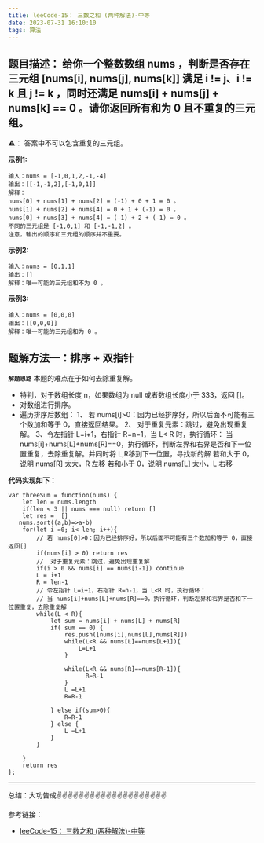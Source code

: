 ```yaml
---
title: leeCode-15： 三数之和 (两种解法)-中等
date: 2023-07-31 16:10:10
tags: 算法
---
```



<meta name="referrer" content="no-referrer"/>


## 题目描述：  给你一个整数数组 nums ，判断是否存在三元组 [nums[i], nums[j], nums[k]] 满足 i != j、i != k 且 j != k ，同时还满足 nums[i] + nums[j] + nums[k] == 0 。请你返回所有和为 0 且不重复的三元组。

⚠️： 答案中不可以包含重复的三元组。


**示例1:**


```
输入：nums = [-1,0,1,2,-1,-4]
输出：[[-1,-1,2],[-1,0,1]]
解释：
nums[0] + nums[1] + nums[2] = (-1) + 0 + 1 = 0 。
nums[1] + nums[2] + nums[4] = 0 + 1 + (-1) = 0 。
nums[0] + nums[3] + nums[4] = (-1) + 2 + (-1) = 0 。
不同的三元组是 [-1,0,1] 和 [-1,-1,2] 。
注意，输出的顺序和三元组的顺序并不重要。
```

**示例2:**

```
输入：nums = [0,1,1]
输出：[]
解释：唯一可能的三元组和不为 0 。
```

**示例3:**

```
输入：nums = [0,0,0]
输出：[[0,0,0]]
解释：唯一可能的三元组和为 0 。
```

## 题解方法一：排序 + 双指针

**`解题思路`**
本题的难点在于如何去除重复解。

* 特判，对于数组长度 n，如果数组为 null 或者数组长度小于 333，返回 []。
* 对数组进行排序。
* 遍历排序后数组：
    1、 若 nums[i]>0：因为已经排序好，所以后面不可能有三个数加和等于 0，直接返回结果。
    2、 对于重复元素：跳过，避免出现重复解。
    3、令左指针 L=i+1，右指针 R=n−1，当 L< R 时，执行循环：
    当 nums[i]+nums[L]+nums[R]==0，执行循环，判断左界和右界是否和下一位置重复，去除重复解。并同时将 L,R移到下一位置，寻找新的解
   若和大于 0，说明 nums[R] 太大，R 左移
   若和小于 0，说明 nums[L] 太小，L 右移

**代码实现如下：** 
```
var threeSum = function(nums) {
    let len = nums.length
    if(len < 3 || nums === null) return []
    let res =  []
   nums.sort((a,b)=>a-b)
    for(let i =0; i< len; i++){
        // 若 nums[0]>0：因为已经排序好，所以后面不可能有三个数加和等于 0，直接返回[]
        if(nums[i] > 0) return res
        //  对于重复元素：跳过，避免出现重复解
        if(i > 0 && nums[i] == nums[i-1]) continue
        L = i+1
        R = len-1
        // 令左指针 L=i+1，右指针 R=n-1，当 L<R 时，执行循环：
        // 当 nums[i]+nums[L]+nums[R]==0，执行循环，判断左界和右界是否和下一位置重复，去除重复解
        while(L < R){
            let sum = nums[i] + nums[L] + nums[R]
            if( sum == 0) {
                res.push([nums[i],nums[L],nums[R]])
                while(L<R && nums[L]==nums[L+1]){
                    L=L+1
                }

                while(L<R && nums[R]==nums[R-1]){
                      R=R-1
                }
                L =L+1
                R=R-1
                        
            } else if(sum>0){
                R=R-1
            } else {
                L =L+1
            }
        }
        
    }
    return res
};

```



 ---
总结：大功告成✌️✌️✌️✌️✌️✌️✌️✌️✌️✌️✌️✌️✌️✌️✌️✌️✌️✌️✌️✌️

参考链接：
* [leeCode-15： 三数之和 (两种解法)-中等](https://leetcode.cn/problems/3sum/description/)


